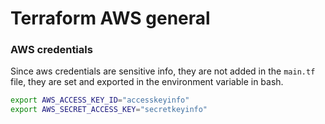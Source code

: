 # Terraform AWS general

### AWS credentials

Since aws credentials are sensitive info, they are not added in the `main.tf` file,
they are set and exported in the environment variable in bash.

```bash
export AWS_ACCESS_KEY_ID="accesskeyinfo"
export AWS_SECRET_ACCESS_KEY="secretkeyinfo"
```